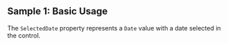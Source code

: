## Sample 1: Basic Usage

The `SelectedDate` property represents a `Date` value with a date selected in the control.